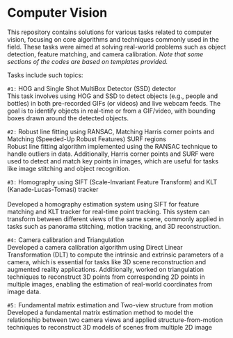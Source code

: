 # Computer Vision
This repository contains solutions for various tasks related to computer vision, focusing on core algorithms and techniques commonly used in the field. These tasks were aimed at solving real-world problems such as object detection, feature matching, and camera calibration. *Note that some sections of the codes are based on templates provided.*
 
 Tasks include such topics:

  `#1:` HOG and Single Shot MultiBox Detector (SSD) detector  <br/> 
        This task involves using HOG and SSD to detect objects (e.g., people and bottles) in both pre-recorded GIFs (or videos) and live webcam feeds. The goal is to identify objects in real-time or from a GIF/video, with bounding boxes drawn around the detected objects.

  `#2:` Robust line fitting using RANSAC, Matching Harris corner points and Matching (Speeded-Up Robust Features) SURF regions   <br/> 
        Robust line fitting algorithm implemented using the RANSAC technique to handle outliers in data. Additionally, Harris corner points and SURF were used to detect and match key points in images, which are useful for tasks like image stitching and object recognition.
  
  `#3:` Homography using SIFT (Scale-Invariant Feature Transform) and KLT (Kanade-Lucas-Tomasi) tracker  <br/>  
        Developed a homography estimation system using SIFT for feature matching and KLT tracker for real-time point tracking. This system can transform between different views of the same scene, commonly applied in tasks such as panorama stitching, motion tracking, and 3D reconstruction.
  
  `#4:` Camera calibration and Triangulation <br/> 
        Developed a camera calibration algorithm using Direct Linear Transformation (DLT) to compute the intrinsic and extrinsic parameters of a camera, which is essential for tasks like 3D scene reconstruction and augmented reality applications. Additionally, worked on triangulation techniques to reconstruct 3D points from corresponding 2D points in multiple images, enabling the estimation of real-world coordinates from image data.

  `#5:` Fundamental matrix estimation and Two-view structure from motion <br/> 
        Developed a fundamental matrix estimation method to model the relationship between two camera views and applied structure-from-motion techniques to reconstruct 3D models of scenes from multiple 2D image

